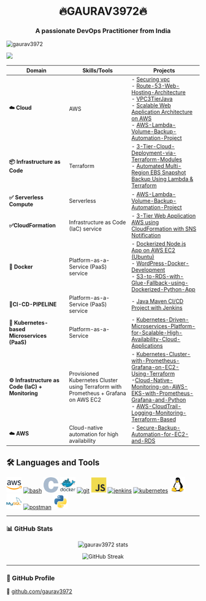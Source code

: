<h1 align="center">🔥GAURAV3972🔥</h1>
<h3 align="center">A passionate DevOps Practitioner from India</h3>

<p align="left"> <img src="https://komarev.com/ghpvc/?username=gaurav3972&label=Profile%20views&color=0e75b6&style=flat" alt="gaurav3972" /> </p>
<img src="https://readme-typing-svg.herokuapp.com/?font=Righteous&size=35&center=true&vCenter=true&width=700&height=70&duration=4000&lines=Hi+There!+👋;+I'm+Gaurav+Patil!;+A+DevOps+Engineer+from+India!" />



| Domain                       | Skills/Tools                                   | Projects                                                                                                                                                                                                                                                                                                                                                                                                                                                               |
| ---------------------------- | ---------------------------------------------- | ---------------------------------------------------------------------------------------------------------------------------------------------------------------------------------------------------------------------------------------------------------------------------------------------------------------------------------------------------------------------------------------------------------------------------------------------------------------------- |
| **☁️ Cloud**                    | AWS                                            |- [Securing vpc](https://github.com/gaurav3972/secure-vpc.git)<br>- [Route-53-Web-Hosting-Architecture](https://github.com/gaurav3972/Route-53-Web-Hosting-Architecture.git)<br>- [VPC3TierJava](https://github.com/gaurav3972/VPC3TierJava.git)<br>- [Scalable Web Application Architecture on AWS](https://github.com/gaurav3972/AutoScale-Load-Balancer-with-Route-53-Project)<br>- [AWS-Lambda-Volume-Backup-Automation-Project](https://github.com/gaurav3972/AWS-Lambda-Volume-Backup-Automation-Project)                               |
| **📦 Infrastructure as Code**   | Terraform                                      |- [3-Tier-Cloud-Deployment-via-Terraform-Modules](https://github.com/gaurav3972/3-Tier-Cloud-Deployment-via-Terraform-Modules-1.git)<br>- [Automated Multi-Region EBS Snapshot Backup Using Lambda & Terraform](https://github.com/gaurav3972/terraform-ebs-snapshot)                                                                 |
| **✅ Serverless Compute**   | Serverless                                      | - [AWS-Lambda-Volume-Backup-Automation-Project](https://github.com/gaurav3972/AWS-Lambda-Volume-Backup-Automation-Project)                              |
| **✅CloudFormation**   |Infrastructure as Code (IaC) service                                     | - [3-Tier Web Application AWS using CloudFormation with SNS Notification](https://github.com/gaurav3972/gaurav3972-AWS-CloudFormation-3-Tier-application)      
| **🐳 Docker**   |Platform-as-a-Service (PaaS) service                                     | - [Dockerized Node.js App on AWS EC2 (Ubuntu)](https://github.com/gaurav3972/dockerized-nodejs-on-ec2)<br>- [WordPress-Docker-Development](https://github.com/gaurav3972/WordPress-Docker-Development)<br>- [S3-to-RDS-with-Glue-Fallback-using-Dockerized-Python-App](https://github.com/gaurav3972/S3-to-RDS-with-Glue-Fallback-using-Dockerized-Python-App)
| **🔁CI-CD-PIPELINE**   |Platform-as-a-Service (PaaS) service                                     | - [Java Maven CI/CD Project with Jenkins](https://github.com/gaurav3972/Java-Maven-CI-CD-Project-with-Jenkins)
**🔹 Kubernetes-based Microservices (PaaS)** | Platform-as-a-Service                                       | - [Kubernetes-Driven-Microservices-Platform-for-Scalable-High-Availability-Cloud-Applications](https://github.com/gaurav3972/Kubernetes-Driven-Microservices-Platform-for-Scalable-High-Availability-Cloud-Applications)                              |
**⚙️ Infrastructure as Code (IaC) + Monitoring** | Provisioned Kubernetes Cluster using Terraform with Prometheus + Grafana on AWS EC2                                        | - [Kubernetes-Cluster-with-Prometheus-Grafana-on-EC2-Using-Terraform](https://github.com/gaurav3972/Kubernetes-Cluster-with-Prometheus-Grafana-on-EC2-Using-Terraform)<br>-[Cloud-Native-Monitoring-on-AWS-EKS-with-Prometheus-Grafana-and-Python](https://github.com/gaurav3972/Cloud-Native-Monitoring-on-AWS-EKS-with-Prometheus-Grafana-and-Python)<br>- [AWS-CloudTrail-Logging-Monitoring-Terraform-Based](https://github.com/gaurav3972/AWS-CloudTrail-Logging-Monitoring-Terraform-Based)                              |          
**☁️ AWS** | Cloud-native automation for high availability                                       | - [Secure-Backup-Automation-for-EC2-and-RDS](https://github.com/gaurav3972/Secure-Backup-Automation-for-EC2-and-RDS)                              |
## 🛠️ Languages and Tools

<p align="left">
  <a href="https://aws.amazon.com" target="_blank"><img src="https://raw.githubusercontent.com/devicons/devicon/master/icons/amazonwebservices/amazonwebservices-original-wordmark.svg" alt="aws" width="40" height="40"/></a>
  <a href="https://www.gnu.org/software/bash/" target="_blank"><img src="https://www.vectorlogo.zone/logos/gnu_bash/gnu_bash-icon.svg" alt="bash" width="40" height="40"/></a>
  <a href="https://www.cprogramming.com/" target="_blank"><img src="https://raw.githubusercontent.com/devicons/devicon/master/icons/c/c-original.svg" alt="c" width="40" height="40"/></a>
  <a href="https://www.docker.com/" target="_blank"><img src="https://raw.githubusercontent.com/devicons/devicon/master/icons/docker/docker-original-wordmark.svg" alt="docker" width="40" height="40"/></a>
  <a href="https://git-scm.com/" target="_blank"><img src="https://www.vectorlogo.zone/logos/git-scm/git-scm-icon.svg" alt="git" width="40" height="40"/></a>
  <a href="https://developer.mozilla.org/en-US/docs/Web/JavaScript" target="_blank"><img src="https://raw.githubusercontent.com/devicons/devicon/master/icons/javascript/javascript-original.svg" alt="javascript" width="40" height="40"/></a>
  <a href="https://www.jenkins.io" target="_blank"><img src="https://www.vectorlogo.zone/logos/jenkins/jenkins-icon.svg" alt="jenkins" width="40" height="40"/></a>
  <a href="https://kubernetes.io" target="_blank"><img src="https://www.vectorlogo.zone/logos/kubernetes/kubernetes-icon.svg" alt="kubernetes" width="40" height="40"/></a>
  <a href="https://www.linux.org/" target="_blank"><img src="https://raw.githubusercontent.com/devicons/devicon/master/icons/linux/linux-original.svg" alt="linux" width="40" height="40"/></a>
  <a href="https://www.mysql.com/" target="_blank"><img src="https://raw.githubusercontent.com/devicons/devicon/master/icons/mysql/mysql-original-wordmark.svg" alt="mysql" width="40" height="40"/></a>
  <a href="https://postman.com" target="_blank"><img src="https://www.vectorlogo.zone/logos/getpostman/getpostman-icon.svg" alt="postman" width="40" height="40"/></a>
  <a href="https://www.python.org" target="_blank"><img src="https://raw.githubusercontent.com/devicons/devicon/master/icons/python/python-original.svg" alt="python" width="40" height="40"/></a>
</p>

---

### 📊 GitHub Stats

<p align="center">
  <img src="https://github-readme-stats.vercel.app/api?username=gaurav3972&show_icons=true&theme=tokyonight" alt="gaurav3972 stats"/>
  <br/>
</p>
<p align="center">
  <img src="https://streak-stats.demolab.com?user=gaurav3972&theme=radical&hide_border=true" alt="GitHub Streak" />
</p>

---

### 🔗 GitHub Profile

📌 [github.com/gaurav3972](https://github.com/gaurav3972)